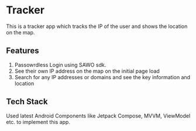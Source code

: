 # Tracker

This is a tracker app which tracks the IP of the user and shows the location on the map. 

## Features

1. Passowrdless Login using SAWO sdk.
2. See their own IP address on the map on the initial page load
3. Search for any IP addresses or domains and see the key information and location

## Tech Stack 

Used latest Android Components like Jetpack Compose, MVVM, ViewModel etc. to implement this app. 
